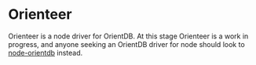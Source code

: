 # Orienteer

Orienteer is a node driver for OrientDB.  At this stage Orienteer is a work in progress, and anyone seeking an OrientDB driver for node should look to [node-orientdb](https://github.com/gabipetrovay/node-orientdb) instead.  